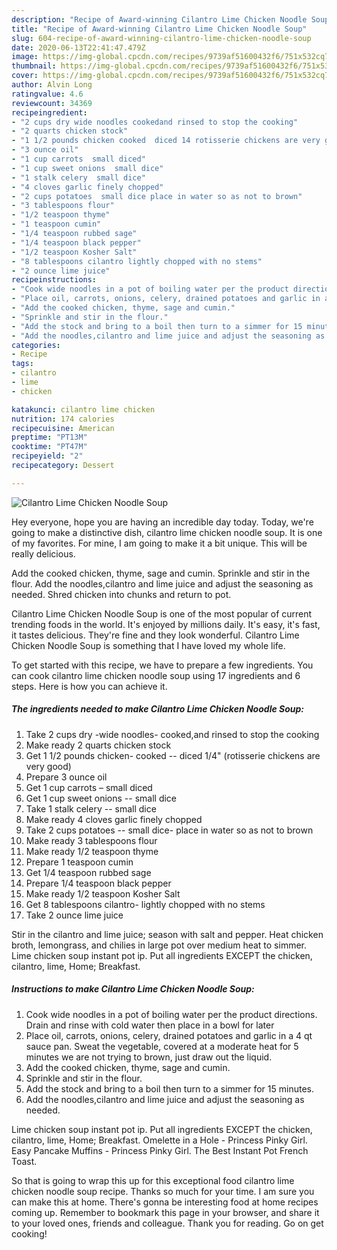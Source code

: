 ```yaml
---
description: "Recipe of Award-winning Cilantro Lime Chicken Noodle Soup"
title: "Recipe of Award-winning Cilantro Lime Chicken Noodle Soup"
slug: 604-recipe-of-award-winning-cilantro-lime-chicken-noodle-soup
date: 2020-06-13T22:41:47.479Z
image: https://img-global.cpcdn.com/recipes/9739af51600432f6/751x532cq70/cilantro-lime-chicken-noodle-soup-recipe-main-photo.jpg
thumbnail: https://img-global.cpcdn.com/recipes/9739af51600432f6/751x532cq70/cilantro-lime-chicken-noodle-soup-recipe-main-photo.jpg
cover: https://img-global.cpcdn.com/recipes/9739af51600432f6/751x532cq70/cilantro-lime-chicken-noodle-soup-recipe-main-photo.jpg
author: Alvin Long
ratingvalue: 4.6
reviewcount: 34369
recipeingredient:
- "2 cups dry wide noodles cookedand rinsed to stop the cooking"
- "2 quarts chicken stock"
- "1 1/2 pounds chicken cooked  diced 14 rotisserie chickens are very good"
- "3 ounce oil"
- "1 cup carrots  small diced"
- "1 cup sweet onions  small dice"
- "1 stalk celery  small dice"
- "4 cloves garlic finely chopped"
- "2 cups potatoes  small dice place in water so as not to brown"
- "3 tablespoons flour"
- "1/2 teaspoon thyme"
- "1 teaspoon cumin"
- "1/4 teaspoon rubbed sage"
- "1/4 teaspoon black pepper"
- "1/2 teaspoon Kosher Salt"
- "8 tablespoons cilantro lightly chopped with no stems"
- "2 ounce lime juice"
recipeinstructions:
- "Cook wide noodles in a pot of boiling water per the product directions. Drain and rinse with cold water then place in a bowl for later"
- "Place oil, carrots, onions, celery, drained potatoes and garlic in a 4 qt sauce pan. Sweat the vegetable, covered at a moderate heat for 5 minutes we are not trying to brown, just draw out the liquid."
- "Add the cooked chicken, thyme, sage and cumin."
- "Sprinkle and stir in the flour."
- "Add the stock and bring to a boil then turn to a simmer for 15 minutes."
- "Add the noodles,cilantro and lime juice and adjust the seasoning as needed."
categories:
- Recipe
tags:
- cilantro
- lime
- chicken

katakunci: cilantro lime chicken 
nutrition: 174 calories
recipecuisine: American
preptime: "PT13M"
cooktime: "PT47M"
recipeyield: "2"
recipecategory: Dessert

---
```



![Cilantro Lime Chicken Noodle Soup](https://img-global.cpcdn.com/recipes/9739af51600432f6/751x532cq70/cilantro-lime-chicken-noodle-soup-recipe-main-photo.jpg)

Hey everyone, hope you are having an incredible day today. Today, we're going to make a distinctive dish, cilantro lime chicken noodle soup. It is one of my favorites. For mine, I am going to make it a bit unique. This will be really delicious.

Add the cooked chicken, thyme, sage and cumin. Sprinkle and stir in the flour. Add the noodles,cilantro and lime juice and adjust the seasoning as needed. Shred chicken into chunks and return to pot.

Cilantro Lime Chicken Noodle Soup is one of the most popular of current trending foods in the world. It's enjoyed by millions daily. It's easy, it's fast, it tastes delicious. They're fine and they look wonderful. Cilantro Lime Chicken Noodle Soup is something that I have loved my whole life.


To get started with this recipe, we have to prepare a few ingredients. You can cook cilantro lime chicken noodle soup using 17 ingredients and 6 steps. Here is how you can achieve it.

<!--inarticleads1-->

##### The ingredients needed to make Cilantro Lime Chicken Noodle Soup:

1. Take 2 cups dry -wide noodles- cooked,and rinsed to stop the cooking
1. Make ready 2 quarts chicken stock
1. Get 1 1/2 pounds chicken- cooked -- diced 1/4&#34; (rotisserie chickens are very good)
1. Prepare 3 ounce oil
1. Get 1 cup carrots – small diced
1. Get 1 cup sweet onions -- small dice
1. Take 1 stalk celery -- small dice
1. Make ready 4 cloves garlic finely chopped
1. Take 2 cups potatoes -- small dice- place in water so as not to brown
1. Make ready 3 tablespoons flour
1. Make ready 1/2 teaspoon thyme
1. Prepare 1 teaspoon cumin
1. Get 1/4 teaspoon rubbed sage
1. Prepare 1/4 teaspoon black pepper
1. Make ready 1/2 teaspoon Kosher Salt
1. Get 8 tablespoons cilantro- lightly chopped with no stems
1. Take 2 ounce lime juice


Stir in the cilantro and lime juice; season with salt and pepper. Heat chicken broth, lemongrass, and chilies in large pot over medium heat to simmer. Lime chicken soup instant pot ip. Put all ingredients EXCEPT the chicken, cilantro, lime, Home; Breakfast. 

<!--inarticleads2-->

##### Instructions to make Cilantro Lime Chicken Noodle Soup:

1. Cook wide noodles in a pot of boiling water per the product directions. Drain and rinse with cold water then place in a bowl for later
1. Place oil, carrots, onions, celery, drained potatoes and garlic in a 4 qt sauce pan. Sweat the vegetable, covered at a moderate heat for 5 minutes we are not trying to brown, just draw out the liquid.
1. Add the cooked chicken, thyme, sage and cumin.
1. Sprinkle and stir in the flour.
1. Add the stock and bring to a boil then turn to a simmer for 15 minutes.
1. Add the noodles,cilantro and lime juice and adjust the seasoning as needed.


Lime chicken soup instant pot ip. Put all ingredients EXCEPT the chicken, cilantro, lime, Home; Breakfast. Omelette in a Hole - Princess Pinky Girl. Easy Pancake Muffins - Princess Pinky Girl. The Best Instant Pot French Toast. 

So that is going to wrap this up for this exceptional food cilantro lime chicken noodle soup recipe. Thanks so much for your time. I am sure you can make this at home. There's gonna be interesting food at home recipes coming up. Remember to bookmark this page in your browser, and share it to your loved ones, friends and colleague. Thank you for reading. Go on get cooking!

